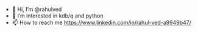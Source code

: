 - 👋 Hi, I’m @rahulved
- 👀 I’m interested in kdb/q and python
- 📫 How to reach me https://www.linkedin.com/in/rahul-ved-a9949b47/

<!---
rahulved/rahulved is a ✨ special ✨ repository because its `README.md` (this file) appears on your GitHub profile.
You can click the Preview link to take a look at your changes.
--->
